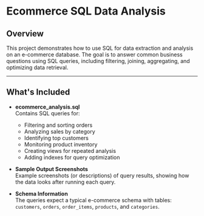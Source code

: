 # Ecommerce SQL Data Analysis

## Overview

This project demonstrates how to use SQL for data extraction and analysis on an e-commerce database. The goal is to answer common business questions using SQL queries, including filtering, joining, aggregating, and optimizing data retrieval.

---

## What's Included

- **ecommerce_analysis.sql**  
  Contains SQL queries for:
  - Filtering and sorting orders
  - Analyzing sales by category
  - Identifying top customers
  - Monitoring product inventory
  - Creating views for repeated analysis
  - Adding indexes for query optimization

- **Sample Output Screenshots**  
  Example screenshots (or descriptions) of query results, showing how the data looks after running each query.

- **Schema Information**  
  The queries expect a typical e-commerce schema with tables:  
  `customers`, `orders`, `order_items`, `products`, and `categories`.

